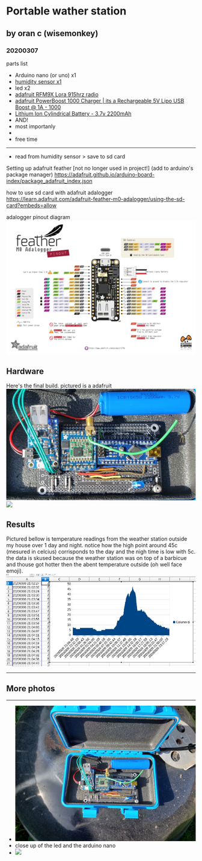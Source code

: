 # Portable wather station
## by oran c (wisemonkey)
### 20200307

parts list
- Arduino nano (or uno) x1
- [humidity sensor x1](https://www.amazon.com/Temperature-Humidity-Digital-3-3V-5V-Raspberry/dp/B07WT2HJ4F/ref=sr_1_2?keywords=dh11+humidity+sensor&qid=1583824327&sr=8-2)
- led x2
- [adafruit RFM9X Lora 915hrz radio](https://www.adafruit.com/product/3072) 
- [adafruit PowerBoost 1000 Charger | its a Rechargeable 5V Lipo USB Boost @ 1A - 1000](https://www.adafruit.com/product/2465)
- [Lithium Ion Cylindrical Battery - 3.7v 2200mAh](https://www.adafruit.com/product/1781)
-  AND! 
- most importanly
- 
- free time  

----

- read from humidity sensor > save to sd card

Setting up adafruit feather [not no longer used in project!]
(add to arduino's package manager)
https://adafruit.github.io/arduino-board-index/package_adafruit_index.json


how to use sd card with adafruit adalogger
https://learn.adafruit.com/adafruit-feather-m0-adalogger/using-the-sd-card?embeds=allow

adalogger pinout diagram
![](adalogger.png)
## Hardware
Here's the final build.
pictured is a adafruit
![](20200309_weather_station_project_box.jpg)
![](20200309_recieving_antena.jpg)

## Results
Pictured bellow is temperature readings from the weather station outside my house over 1 day and night. notice how the high point around 45c (mesured in celcius) corrisponds to the day and the nigh time is low with 5c. the data is skused because the weather station was on top of a barbicue and thouse got hotter then the abent temperature outside (oh well face emoji). 
![](ploted_temperature_point_from_weather_station_20200308-09.jpg)

-----
## More photos
-----

- ![](20200309_overview.jpg)
- close up of the led and the arduino nano
- ![](20200309_closeup.jpg)
